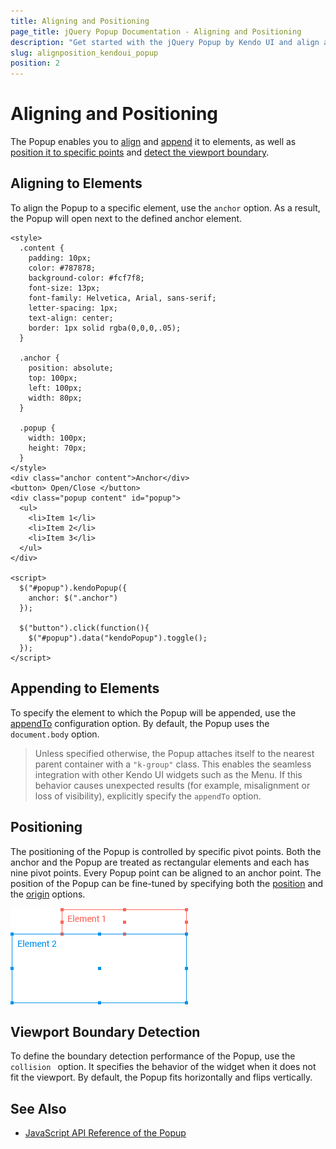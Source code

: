 ```yaml
---
title: Aligning and Positioning
page_title: jQuery Popup Documentation - Aligning and Positioning
description: "Get started with the jQuery Popup by Kendo UI and align and position the widget."
slug: alignposition_kendoui_popup
position: 2
---
```


# Aligning and Positioning

The Popup enables you to [align](#aligning-to-elements) and [append](#appending-to-elements) it to elements, as well as [position it to specific points](#positioning) and [detect the viewport boundary](#viewport-boundary-detection).  

## Aligning to Elements

To align the Popup to a specific element, use the `anchor` option. As a result, the Popup will open next to the defined anchor element.

	<style>
      .content {
        padding: 10px;
        color: #787878;
        background-color: #fcf7f8;
        font-size: 13px;
        font-family: Helvetica, Arial, sans-serif;
        letter-spacing: 1px;
        text-align: center;
        border: 1px solid rgba(0,0,0,.05);
      }

      .anchor {
        position: absolute;
        top: 100px;
        left: 100px;
        width: 80px;
      }

      .popup {
        width: 100px;
        height: 70px;
      }
	</style>
    <div class="anchor content">Anchor</div>
	<button> Open/Close </button>
    <div class="popup content" id="popup">
      <ul>
        <li>Item 1</li>
        <li>Item 2</li>
        <li>Item 3</li>
      </ul>
    </div>

    <script>
      $("#popup").kendoPopup({
        anchor: $(".anchor")
      });

      $("button").click(function(){
      	$("#popup").data("kendoPopup").toggle();
      });
    </script>

## Appending to Elements

To specify the element to which the Popup will be appended, use the [appendTo](/api/javascript/ui/popup/configuration/appendto) configuration option. By default, the Popup uses the `document.body` option.

> Unless specified otherwise, the Popup attaches itself to the nearest parent container with a `"k-group"` class. This enables the seamless integration with other Kendo UI widgets such as the Menu. If this behavior causes unexpected results (for example, misalignment or loss of visibility), explicitly specify the `appendTo` option.

## Positioning

The positioning of the Popup is controlled by specific pivot points. Both the anchor and the Popup are treated as rectangular elements and each has nine pivot points. Every Popup point can be aligned to an anchor point. The position of the Popup can be fine-tuned by specifying both the [position](/api/javascript/ui/popup/configuration/position) and the [origin](/api/javascript/ui/popup/configuration/origin) options.

![Kendo UI for jQuery Right-aligned Kendo UI Popup](../../../images/right-align.png)

## Viewport Boundary Detection

To define the boundary detection performance of the Popup, use the `collision ` option. It specifies the behavior of the widget when it does not fit the viewport. By default, the Popup fits horizontally and flips vertically.

## See Also

* [JavaScript API Reference of the Popup](/api/javascript/ui/popup)
